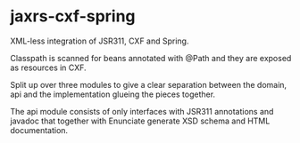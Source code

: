 jaxrs-cxf-spring
================

XML-less integration of JSR311, CXF and Spring.

Classpath is scanned for beans annotated with @Path and they are exposed as resources in CXF.

Split up over three modules to give a clear separation between the domain, api and the implementation glueing the pieces together.

The api module consists of only interfaces with JSR311 annotations and javadoc that together with Enunciate generate XSD schema and HTML documentation.
